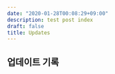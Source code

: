 ```yaml
---
date: "2020-01-28T00:08:29+09:00"
description: test post index
draft: false
title: Updates
---
```


## 업데이트 기록